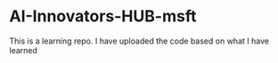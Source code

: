 # AI-Innovators-HUB-msft
This is a learning repo. I have uploaded the code based on what I have learned
